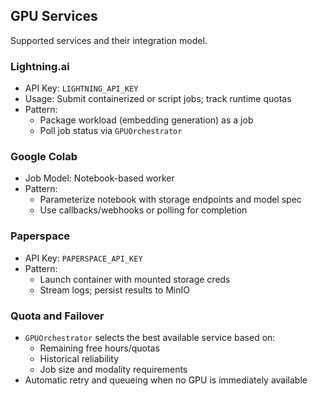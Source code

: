 ## GPU Services

Supported services and their integration model.

### Lightning.ai
- API Key: `LIGHTNING_API_KEY`
- Usage: Submit containerized or script jobs; track runtime quotas
- Pattern:
  - Package workload (embedding generation) as a job
  - Poll job status via `GPUOrchestrator`

### Google Colab
- Job Model: Notebook-based worker
- Pattern:
  - Parameterize notebook with storage endpoints and model spec
  - Use callbacks/webhooks or polling for completion

### Paperspace
- API Key: `PAPERSPACE_API_KEY`
- Pattern:
  - Launch container with mounted storage creds
  - Stream logs; persist results to MinIO

### Quota and Failover
- `GPUOrchestrator` selects the best available service based on:
  - Remaining free hours/quotas
  - Historical reliability
  - Job size and modality requirements
- Automatic retry and queueing when no GPU is immediately available